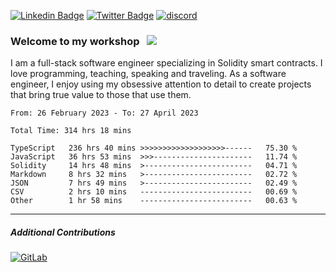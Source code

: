 [![Linkedin Badge](https://img.shields.io/badge/-LinkedIn-0e76a8?style=flat-square&logo=Linkedin&logoColor=white)](https://www.linkedin.com/in/jason-schwarz-75b91482/)
[![Twitter Badge](https://img.shields.io/badge/-Twitter-00acee?style=flat-square&logo=Twitter&logoColor=white)](https://twitter.com/passandscore)
[![discord](https://img.shields.io/badge/Discord-blue?logo=discord&logoColor=white)](https://discordapp.com/users/#3518)

### Welcome to my workshop &nbsp; ![](https://visitor-badge.glitch.me/badge?page_id=passandscore.passandscore)

I am a full-stack software engineer specializing in Solidity smart contracts. I love programming, teaching, speaking and traveling. As a software engineer, I enjoy using my obsessive attention to detail to create projects that bring true value to those that use them.

<!--START_SECTION:waka-->

```text
From: 26 February 2023 - To: 27 April 2023

Total Time: 314 hrs 18 mins

TypeScript   236 hrs 40 mins >>>>>>>>>>>>>>>>>>>------   75.30 %
JavaScript   36 hrs 53 mins  >>>----------------------   11.74 %
Solidity     14 hrs 48 mins  >------------------------   04.71 %
Markdown     8 hrs 32 mins   >------------------------   02.72 %
JSON         7 hrs 49 mins   >------------------------   02.49 %
CSV          2 hrs 10 mins   -------------------------   00.69 %
Other        1 hr 58 mins    -------------------------   00.63 %
```

<!--END_SECTION:waka-->

<hr/>

##### Additional Contributions

[![GitLab](https://img.shields.io/badge/GitLab-orange?logo=gitlab&logoColor=white)](https://gitlab.com/jason_schwarz)
